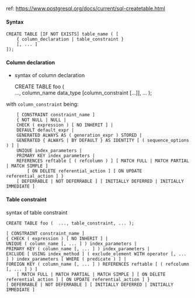ref:  https://www.postgresql.org/docs/current/sql-createtable.html

#### Syntax
    
    CREATE TABLE [IF NOT EXISTS] table_name ( [ 
        { column_declaration | table_constraint } 
        [, ... ]
    ]);

#### Column declaration
- syntax of column declaration
    
    CREATE TABLE foo (  
        ..., 
        column_name data_type [column_constraint [...]], 
        ... 
    ); 

with `column_constraint` being:

        [ CONSTRAINT constraint_name ]
        { NOT NULL | NULL |
        CHECK ( expression ) [ NO INHERIT ] |
        DEFAULT default_expr |
        GENERATED ALWAYS AS ( generation_expr ) STORED |
        GENERATED { ALWAYS | BY DEFAULT } AS IDENTITY [ ( sequence_options ) ] |
        UNIQUE index_parameters |
        PRIMARY KEY index_parameters |
        REFERENCES reftable [ ( refcolumn ) ] [ MATCH FULL | MATCH PARTIAL | MATCH SIMPLE ]
            [ ON DELETE referential_action ] [ ON UPDATE referential_action ] }
        [ DEFERRABLE | NOT DEFERRABLE ] [ INITIALLY DEFERRED | INITIALLY IMMEDIATE ]

#### Table constraint
syntax of table constraint

    CREATE TABLE foo (  ..., table_constraint, ... ); 
    
    [ CONSTRAINT constraint_name ]
    { CHECK ( expression ) [ NO INHERIT ] |
    UNIQUE ( column_name [, ... ] ) index_parameters |
    PRIMARY KEY ( column_name [, ... ] ) index_parameters |
    EXCLUDE [ USING index_method ] ( exclude_element WITH operator [, ... ] ) index_parameters [ WHERE ( predicate ) ] |
    FOREIGN KEY ( column_name [, ... ] ) REFERENCES reftable [ ( refcolumn [, ... ] ) ]
        [ MATCH FULL | MATCH PARTIAL | MATCH SIMPLE ] [ ON DELETE referential_action ] [ ON UPDATE referential_action ] }
    [ DEFERRABLE | NOT DEFERRABLE ] [ INITIALLY DEFERRED | INITIALLY IMMEDIATE ]
